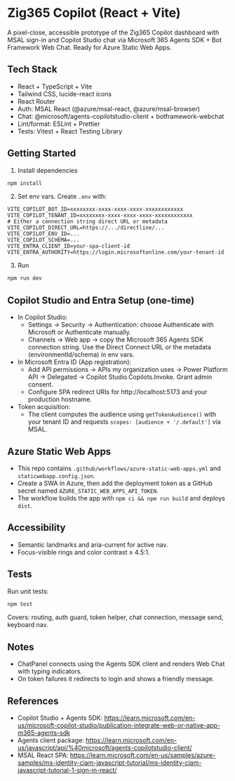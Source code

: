 # Zig365 Copilot (React + Vite)

A pixel-close, accessible prototype of the Zig365 Copilot dashboard with MSAL sign-in and Copilot Studio chat via Microsoft 365 Agents SDK + Bot Framework Web Chat. Ready for Azure Static Web Apps.

## Tech Stack
- React + TypeScript + Vite
- Tailwind CSS, lucide-react icons
- React Router
- Auth: MSAL React (@azure/msal-react, @azure/msal-browser)
- Chat: @microsoft/agents-copilotstudio-client + botframework-webchat
- Lint/format: ESLint + Prettier
- Tests: Vitest + React Testing Library

## Getting Started
1. Install dependencies
```powershell
npm install
```
2. Set env vars. Create `.env` with:
```
VITE_COPILOT_BOT_ID=xxxxxxxx-xxxx-xxxx-xxxx-xxxxxxxxxxxx
VITE_COPILOT_TENANT_ID=xxxxxxxx-xxxx-xxxx-xxxx-xxxxxxxxxxxx
# Either a connection string direct URL or metadata
VITE_COPILOT_DIRECT_URL=https://.../directline/...
VITE_COPILOT_ENV_ID=...
VITE_COPILOT_SCHEMA=...
VITE_ENTRA_CLIENT_ID=your-spa-client-id
VITE_ENTRA_AUTHORITY=https://login.microsoftonline.com/your-tenant-id
```
3. Run
```powershell
npm run dev
```

## Copilot Studio and Entra Setup (one-time)
- In Copilot Studio:
  - Settings → Security → Authentication: choose Authenticate with Microsoft or Authenticate manually.
  - Channels → Web app → copy the Microsoft 365 Agents SDK connection string. Use the Direct Connect URL or the metadata (environmentId/schema) in env vars.
- In Microsoft Entra ID (App registration):
  - Add API permissions → APIs my organization uses → Power Platform API → Delegated → Copilot Studio.Copilots.Invoke. Grant admin consent.
  - Configure SPA redirect URIs for http://localhost:5173 and your production hostname.
- Token acquisition:
  - The client computes the audience using `getTokenAudience()` with your tenant ID and requests `scopes: [audience + '/.default']` via MSAL.

## Azure Static Web Apps
- This repo contains `.github/workflows/azure-static-web-apps.yml` and `staticwebapp.config.json`.
- Create a SWA in Azure, then add the deployment token as a GitHub secret named `AZURE_STATIC_WEB_APPS_API_TOKEN`.
- The workflow builds the app with `npm ci && npm run build` and deploys `dist`.

## Accessibility
- Semantic landmarks and aria-current for active nav.
- Focus-visible rings and color contrast ≥ 4.5:1.

## Tests
Run unit tests:
```powershell
npm test
```
Covers: routing, auth guard, token helper, chat connection, message send, keyboard nav.

## Notes
- ChatPanel connects using the Agents SDK client and renders Web Chat with typing indicators.
- On token failures it redirects to login and shows a friendly message.

## References
- Copilot Studio + Agents SDK: https://learn.microsoft.com/en-us/microsoft-copilot-studio/publication-integrate-web-or-native-app-m365-agents-sdk
- Agents client package: https://learn.microsoft.com/en-us/javascript/api/%40microsoft/agents-copilotstudio-client/
- MSAL React SPA: https://learn.microsoft.com/en-us/samples/azure-samples/ms-identity-ciam-javascript-tutorial/ms-identity-ciam-javascript-tutorial-1-sign-in-react/
